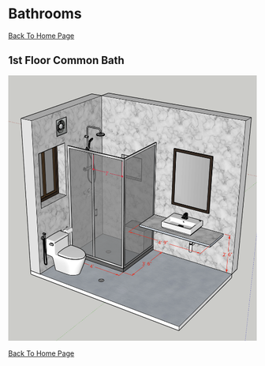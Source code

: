 

# Bathrooms

[Back To Home Page](../)


## 1st Floor Common Bath

![Side View 1](1stFlrCommon.png)


[Back To Home Page](../)
